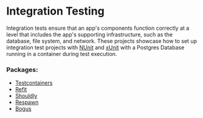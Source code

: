 # Integration Testing

Integration tests ensure that an app's components function correctly at a level that includes the app's supporting
infrastructure, such as the database, file system, and network. These projects showcase how to set up integration test
projects with [NUnit](https://docs.nunit.org/) and [xUnit](https://xunit.net/) with a Postgres Database running in a
container during test execution.

### Packages:

* [Testcontainers](https://github.com/testcontainers/testcontainers-dotnet)
* [Refit](https://github.com/reactiveui/refit)
* [Shouldly](https://docs.shouldly.org/)
* [Respawn](https://github.com/jbogard/Respawn)
* [Bogus](https://github.com/bchavez/Bogus)